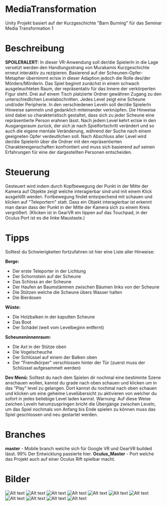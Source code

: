 # MediaTransformation
Unity Projekt basiert auf der Kurzgeschichte "Barn Burning" für das Seminar Media Transformation 1

# Beschreibung
**SPOILERALERT:**
In dieser VR-Anwendung soll der/die SpielerIn in die Lage versetzt werden den Handlungsstrang von Murakamis Kurzgeschichte erneut interaktiv zu rezipieren. Basierend auf der Scheunen-Opfer-Metapher übernimmt er/sie in dieser Adaption jedoch die Rolle des/der Mörders/Mörderin. Das Spiel beginnt zunächst in einem schwach ausgeleuchteten Raum, der repräsentativ für das Innere der verkörperten Figur steht. Drei auf einem Tisch platzierte Ordner gewähren Zugang zu den unterschiedlichen Levelabschnitten. Jedes Level zeigt eine Scheune und/oder Peripherie. In den verschiedenen Leveln soll der/die SpielerIn Hinweise sammeln und gedanklich miteinander verknüpfen. Die Hinweise sind dabei so charakteristisch gestaltet, dass sich zu jeder Scheune eine repräsentierte Person erahnen lässt. Nach jedem Level kehrt er/sie in den Ausgangsraum zurück, der sich je nach Spielfortschritt verändert und so auch die eigene mentale Veränderung, während der Suche nach einem geeigneten Opfer verdeutlichen soll. Nach Abschluss aller Level wird der/die SpielerIn über die Ordner mit den repräsentierten Charaktereigenschaften konfrontiert und muss sich basierend auf seinen Erfahrungen für eine der dargestellten Personen entscheiden.

# Steuerung
Gesteuert wird indem durch Kopfbewegung der Punkt in der Mitte der Kamera auf Objekte zeigt welche interagierbar sind und mit einem Klick ausgelößt werden. Fortbewegung findet entsrpechend mit schauen und klicken auf "Teleportern" statt.
Dass ein Objekt interagierbar ist erkennt man daran dass der Punkt in der Mitte der Kamera sich zu einem Kreis vergrößert.
(Klicken ist in GearVR ein tippen auf das Touchpad, in der Oculus Port ist es die linke Maustaste.)


# Tipps
Solltest du Schwierigkeiten fortzufahren ist hier eine Liste aller Hinweise:

**Berge:**
- Der erste Teleporter in der Lichtung
- Der Schornstein auf der Scheune
- Das Schloss an der Scheune
- Der Haufen an Baumstämmen zwischen Bäumen links von der Scheune
- Die Stützen welche die Scheune übers Wasser halten
- Die Bierdosen

**Wüste:**
- Die Holzbalken in der kaputten Scheune
- Das Boot
- Der Schädel (weit vom Levelbeginn entfernt)

**Scheuneninnenraum:**
- Die Axt in der Stütze oben
- Die Vogelscheuche
- Der Schlüssel auf einem der Balken oben
- Der "Fremdkörper" verschlossen hinter der Tür (zuerst muss der Schlüssel aufgesammelt werden)

**Dev Menü:**
Solltest du nach dem Spielen dir nochmal eine bestimmte Szene anschauen wollen, kannst du grade nach oben schauen und klicken um in das "Play" level zu gelangen. Dort kannst du nochmal nach oben schauen und klicken um eine geheime Levelübersicht zu aktivieren von welcher du sofort in jedes beliebige Level laden kannst. Warnung: Auf diese Weise zwichen Leveln herumzuspringen bricht die Übergänge zwischen Leveln, um das Spiel nochmals von Anfang bis Ende spielen zu können muss das Spiel geschlossen und neu gestartet werden.


# Branches
**master** - Mobile branch welche sich für Google VR und GearVR builded lässt. 99% Der Entwicklung passierte hier.
**Oculus_Master** - Port welche das Projekt auch auf einer Oculus Rift spielbar macht.


# Bilder
![Alt text](screenshots/poster.png?raw=true "Title")
![Alt text](screenshots/kVJcYQeexm.png?raw=true "Title")
![Alt text](screenshots/Q1PV305yLT.png?raw=true "Title")
![Alt text](screenshots/iY3eCNmtlB.png?raw=true "Title")
![Alt text](screenshots/7rOid0QSiV.png?raw=true "Title")
![Alt text](screenshots/eI8994QvAU.png?raw=true "Title")
![Alt text](screenshots/HHMdMCc52r.png?raw=true "Title")
![Alt text](screenshots/syZo8B31KR.png?raw=true "Title")
![Alt text](screenshots/xDDrRUNleL.jpg?raw=true "Title")
![Alt text](screenshots/hfjtJ1bFA1.jpg?raw=true "Title")
![Alt text](screenshots/NPPVVJ6jGn.jpg?raw=true "Title")
